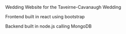 Wedding Website for the Taveirne-Cavanaugh Wedding

Frontend built in react using bootstrap

Backend built in node.js calling MongoDB
